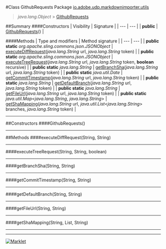 #Class GithubRequests
Package [io.adobe.udp.markdownimporter.utils](README.md)<br>

> *java.lang.Object* > [GithubRequests](GithubRequests.md)






##Summary
####Constructors
| Visibility | Signature |
| --- | --- |
| **public** | [GithubRequests](#githubrequests)() |

####Methods
| Type and modifiers | Method signature |
| --- | --- |
| **public static** *org.apache.sling.commons.json.JSONObject* | [executeDiffRequest](#executediffrequeststring-string)(*java.lang.String* url, *java.lang.String* token) |
| **public static** *org.apache.sling.commons.json.JSONObject* | [executeTreeRequest](#executetreerequeststring-string-boolean)(*java.lang.String* url, *java.lang.String* token, **boolean** recursive) |
| **public static** *java.lang.String* | [getBranchSha](#getbranchshastring-string)(*java.lang.String* url, *java.lang.String* token) |
| **public static** *java.util.Date* | [getCommitTimestamp](#getcommittimestampstring-string)(*java.lang.String* url, *java.lang.String* token) |
| **public static** *java.lang.String* | [getDefaultBranch](#getdefaultbranchstring-string)(*java.lang.String* url, *java.lang.String* token) |
| **public static** *java.lang.String* | [getFileUrl](#getfileurlstring-string)(*java.lang.String* url, *java.lang.String* token) |
| **public static** *java.util.Map*<*java.lang.String*, *java.lang.String*> | [getShaMapping](#getshamappingstring-list-string)(*java.lang.String* url, *java.util.List*<*java.lang.String*> branches, *java.lang.String* token) |

---


##Constructors
####GithubRequests()
> 


---


##Methods
####executeDiffRequest(String, String)
> 


---

####executeTreeRequest(String, String, boolean)
> 


---

####getBranchSha(String, String)
> 


---

####getCommitTimestamp(String, String)
> 


---

####getDefaultBranch(String, String)
> 


---

####getFileUrl(String, String)
> 


---

####getShaMapping(String, List<String>, String)
> 


---

---

[![Marklet](https://img.shields.io/badge/Generated%20by-Marklet-green.svg)](https://github.com/Faylixe/marklet)